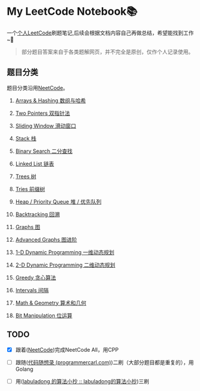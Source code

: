 # My LeetCode Notebook📚

一个[个人LeetCode](https://leetcode.com/YoloKokura/)刷题笔记,后续会根据文档内容自己再做总结，希望能找到工作~🙏

> 部分题目答案来自于各类题解网页，并不完全是原创，仅作个人记录使用。

## 题目分类

题目分类沿用[NeetCode](https://neetcode.io/)。

1. [Arrays & Hashing 数组与哈希](https://github.com/Falldio/my-leetcode-notebook/blob/master/Arrays%26Hashing.md)

2. [Two Pointers 双指针法](https://github.com/Falldio/my-leetcode-notebook/blob/master/TwoPointers.md)

3. [Sliding Window 滑动窗口](https://github.com/Falldio/my-leetcode-notebook/blob/master/SlidingWindow.md)

4. [Stack 栈](https://github.com/Falldio/my-leetcode-notebook/blob/master/Stack.md)

5. [Binary Search 二分查找](https://github.com/Falldio/my-leetcode-notebook/blob/master/BinarySearch.md)

6. [Linked List 链表](https://github.com/Falldio/my-leetcode-notebook/blob/master/LinkedList.md)

7. [Trees 树](https://github.com/Falldio/my-leetcode-notebook/blob/master/Trees.md)

8. [Tries 前缀树](https://github.com/Falldio/my-leetcode-notebook/blob/master/Tries.md)

9. [Heap / Priority Queue 堆 / 优先队列](https://github.com/Falldio/my-leetcode-notebook/blob/master/HeapOrPriorityQueue.md)

10. [Backtracking 回溯](https://github.com/Falldio/my-leetcode-notebook/blob/master/Backtracking.md)

11. [Graphs 图](https://github.com/Falldio/my-leetcode-notebook/blob/master/Graphs.md)

12. [Advanced Graphs 图进阶](https://github.com/Falldio/my-leetcode-notebook/blob/master/AdvancedGraphs.md)

13. [1-D Dynamic Programming 一维动态规划](https://github.com/Falldio/my-leetcode-notebook/blob/master/1-DDynamicProgramming.md)

14. [2-D Dynamic Programming 二维动态规划](https://github.com/Falldio/my-leetcode-notebook/blob/master/2-DDynamicProgramming.md)

15. [Greedy 贪心算法](https://github.com/Falldio/my-leetcode-notebook/blob/master/Greedy.md)

16. [Intervals 间隔](https://github.com/Falldio/my-leetcode-notebook/blob/master/Intervals.md)

17. [Math & Geometry 算术和几何](https://github.com/Falldio/my-leetcode-notebook/blob/master/Math%26Geometry.md)

18. [Bit Manipulation 位运算](https://github.com/Falldio/my-leetcode-notebook/blob/master/BitManipulation.md)

## TODO

- [x] 跟着([NeetCode](https://neetcode.io/))完成NeetCode All，用CPP

- [ ] 跟随([代码随想录 (programmercarl.com)](https://www.programmercarl.com/))二刷（大部分题目都是重复的），用Golang

- [ ] 用([labuladong 的算法小抄 :: labuladong的算法小抄](https://labuladong.github.io/algo/))三刷
